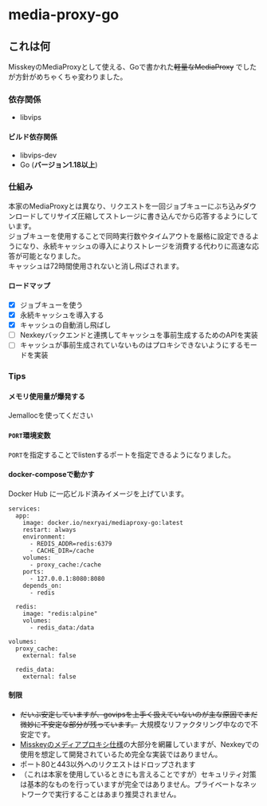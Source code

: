 # media-proxy-go

## これは何
MisskeyのMediaProxyとして使える、Goで書かれた~~軽量なMediaProxy~~ でしたが方針がめちゃくちゃ変わりました。

### 依存関係
 - libvips

#### ビルド依存関係
 - libvips-dev
 - Go (**バージョン1.18以上**)

### 仕組み
本家のMediaProxyとは異なり、リクエストを一回ジョブキューにぶち込みダウンロードしてリサイズ圧縮してストレージに書き込んでから応答するようにしています。  
ジョブキューを使用することで同時実行数やタイムアウトを厳格に設定できるようになり、永続キャッシュの導入によりストレージを消費する代わりに高速な応答が可能となりました。  
キャッシュは72時間使用されないと消し飛ばされます。

#### ロードマップ
 - [x] ジョブキューを使う
 - [x] 永続キャッシュを導入する
 - [x] キャッシュの自動消し飛ばし
 - [ ] Nexkeyバックエンドと連携してキャッシュを事前生成するためのAPIを実装
 - [ ] キャッシュが事前生成されていないものはプロキシできないようにするモードを実装
   
### Tips
#### メモリ使用量が爆発する
Jemallocを使ってください

#### `PORT`環境変数
`PORT`を指定することでlistenするポートを指定できるようになりました。

#### docker-composeで動かす
Docker Hub に一応ビルド済みイメージを上げています。
```
services:
  app:
    image: docker.io/nexryai/mediaproxy-go:latest
    restart: always
    environment:
      - REDIS_ADDR=redis:6379
      - CACHE_DIR=/cache
    volumes:
      - proxy_cache:/cache
    ports:
      - 127.0.0.1:8080:8080
    depends_on:
      - redis

  redis:
    image: "redis:alpine"
    volumes:
      - redis_data:/data

volumes:
  proxy_cache:
    external: false

  redis_data:
    external: false
```

#### 制限
 - ~~だいぶ安定していますが、govipsを上手く扱えていないのが主な原因でまだ微妙に不安定な部分が残っています。~~ 大規模なリファクタリング中なので不安定です。
 - [Misskeyのメディアプロキシ仕様](https://github.com/misskey-dev/media-proxy/blob/master/SPECIFICATION.md)の大部分を網羅していますが、Nexkeyでの使用を想定して開発されているため完全な実装ではありません。
 - ポート80と443以外へのリクエストはドロップされます
 - （これは本家を使用しているときにも言えることですが）セキュリティ対策は基本的なものを行っていますが完全ではありません。プライベートなネットワークで実行することはあまり推奨されません。

